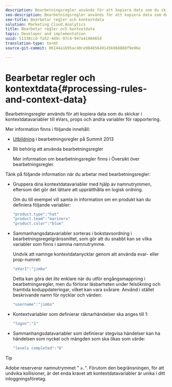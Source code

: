 ```yaml
---
description: Bearbetningsregler används för att kopiera data som du skickar i kontextdatavariabler till eVars, props och andra variabler för rapportering.
seo-description: Bearbetningsregler används för att kopiera data som du skickar i kontextdatavariabler till eVars, props och andra variabler för rapportering.
seo-title: Bearbetar regler och kontextdata
solution: Marketing Cloud,Analytics
title: Bearbetar regler och kontextdata
topic: Developer and implementation
uuid: 51338ccd-fa52-4d9c-97c4-947a4100465d
translation-type: tm+mt
source-git-commit: 06144a1695ac40ce984656491456968888f9e96e

---
```



# Bearbetar regler och kontextdata{#processing-rules-and-context-data}

Bearbetningsregler används för att kopiera data som du skickar i kontextdatavariabler till eVars, props och andra variabler för rapportering.

Mer information finns i följande innehåll:

* [Utbildning](https://tv.adobe.com/embed/1181/16506/) i bearbetningsregler på Summit 2013
* Bli behörig att använda bearbetningsregler

   Mer information om bearbetningsregler finns i Översikt över [](https://docs.adobe.com/content/help/en/analytics/admin/admin-tools/processing-rules/processing-rules.html)bearbetningsregler.

Tänk på följande information när du arbetar med bearbetningsregler:

* Gruppera dina kontextdatavariabler med hjälp av namnutrymmen, eftersom det gör det lättare att upprätthålla en logisk ordning.

   Om du till exempel vill samla in information om en produkt kan du definiera följande variabler:

   ```js
   "product.type":"hat" 
   "product.team":"mariners" 
   "product.color":"blue"
   ```

* Sammanhangsdatavariabler sorteras i bokstavsordning i bearbetningsregelgränssnittet, som gör att du snabbt kan se vilka variabler som finns i samma namnutrymme.

   Undvik att namnge kontextdatanycklar genom att använda evar- eller prop-numret:

   ```js
   "eVar1":"jimbo"
   ```

   Detta kan göra det *lite* enklare när du utför engångsmappning i bearbetningsregler, men du förlorar läsbarheten under felsökning och framtida koduppdateringar, vilket kan vara svårare. Använd i stället beskrivande namn för nycklar och värden:

   ```js
   "username":"jimbo"
   ```

* Kontextvariabler som definierar räknarhändelser ska anges till 1:

   ```js
   "logon":"1"
   ```

* Sammanhangsdatavariabler som definierar stegvisa händelser kan ha händelsen som nyckel och mängden som ska ökas som värde:

   ```js
   "levels completed":"6"
   ```

>[!TIP]
>
>Adobe reserverar namnutrymmet &quot; `a.`&quot;. Förutom den begränsningen, för att undvika kollisioner, är det enda kravet att kontextdatavariabler är unika i ditt inloggningsföretag.

